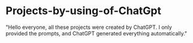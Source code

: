 # Projects-by-using-of-ChatGpt
"Hello everyone, all these projects were created by ChatGPT. I only provided the prompts, and ChatGPT generated everything automatically."
